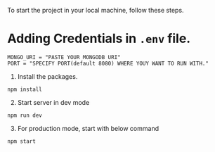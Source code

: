 To start the project in your local machine, follow these steps.

# Adding Credentials in `.env` file.

```
MONGO_URI = "PASTE YOUR MONGODB URI"
PORT = "SPECIFY PORT(default 8080) WHERE YOUY WANT TO RUN WITH."

```

1. Install the packages.

```
npm install
```

2. Start server in dev mode

```
npm run dev
```

3. For production mode, start with below command

```
npm start
```
